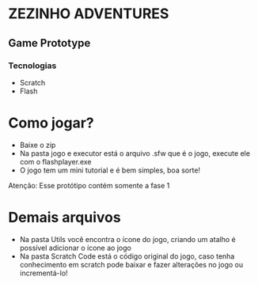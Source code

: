 # ZEZINHO ADVENTURES

## Game Prototype

### Tecnologias

- Scratch
- Flash


# Como jogar?

- Baixe o zip
- Na pasta jogo e executor está o arquivo .sfw que é o jogo, execute ele com o flashplayer.exe
- O jogo tem um mini tutorial e é bem simples, boa sorte!

Atenção: Esse protótipo contém somente a fase 1

# Demais arquivos

- Na pasta Utils você encontra o ícone do jogo, criando um atalho é possível adicionar o ícone ao jogo
- Na pasta Scratch Code está o código original do jogo, caso tenha conhecimento em scratch pode baixar e fazer alterações no jogo ou incrementá-lo!